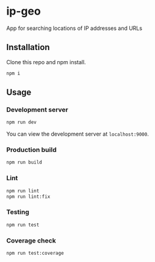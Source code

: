 # ip-geo

App for searching locations of IP addresses and URLs

## Installation

Clone this repo and npm install.

```bash
npm i
```

## Usage

### Development server

```bash
npm run dev
```

You can view the development server at `localhost:9000`.

### Production build

```bash
npm run build
```

### Lint

```bash
npm run lint
npm run lint:fix
```

### Testing

```bash
npm run test
```

### Coverage check

```bash
npm run test:coverage
```